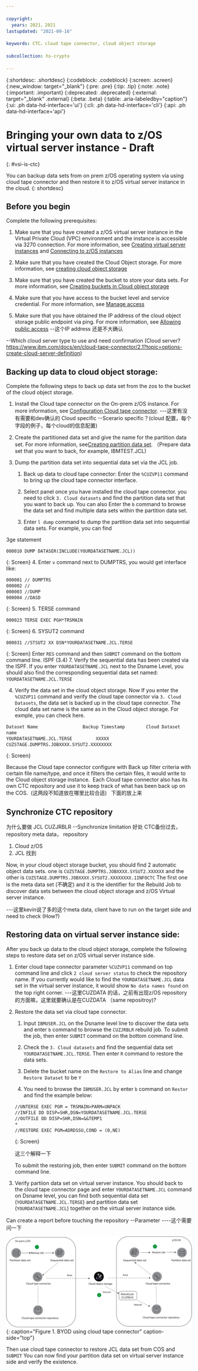 ```yaml
---

copyright:
  years: 2021，2021
lastupdated: "2021-09-16"

keywords: CTC，cloud tape connector, cloud object storage

subcollection: hs-crypto

---
```


{:shortdesc: .shortdesc}
{:codeblock: .codeblock}
{:screen: .screen}
{:new_window: target="_blank"}
{:pre: .pre}
{:tip: .tip}
{:note: .note}
{:important: .important}
{:deprecated: .deprecated}
{:external: target="_blank" .external}
{:beta: .beta}
{:table: .aria-labeledby="caption"}
{:ui: .ph data-hd-interface='ui'}
{:cli: .ph data-hd-interface='cli'}
{:api: .ph data-hd-interface='api'}

# Bringing your own data to z/OS virtual server instance  - Draft
{: #vsi-is-ctc}

You can backup data sets from on prem z/OS operating system via using cloud tape connector and then restore it to z/OS virtual server instance in the cloud.
{: shortdesc}

## Before you begin

Complete the following prerequisites:

1. Make sure that you have created a z/OS virtual server instance in the Virtual Private Cloud (VPC) environment and the instance is accessible via 3270 connection. For more information, see [Creating virtual server instances](docs/vpc?topic=vpc-creating-virtual-servers) and [Connecting to z/OS instances](/docs/vpc?topic=vpc-vsi_is_connecting_zos)


2. Make sure that you have created the Cloud Object storage. For more information, see [creating cloud object storage](https://cloud.ibm.com/docs/cloud-object-storage?topic=cloud-object-storage-getting-started-cloud-object-storage)

3. Make sure that you have created the bucket to store your data sets. For more information, see [Creating buckets in Cloud object storage](https://cloud.ibm.com/docs/cloud-object-storage?topic=cloud-object-storage-getting-started-cloud-object-storage#gs-create-buckets)

4. Make sure that you have access to the bucket level and service credential. For more information, see [Manage access](https://cloud.ibm.com/docs/cloud-object-storage?topic=cloud-object-storage-administrators#administrators-manage-access)

5. Make sure that you have obtained the IP address of the cloud object storage public endpoint via ping. For more information, see [Allowing public access](https://cloud.ibm.com/docs/cloud-object-storage?topic=cloud-object-storage-iam-public-access)
--这个IP address 还是不大确认

--Which cloud server type to use and need confirmation
(Cloud server? https://www.ibm.com/docs/en/cloud-tape-connector/2.1?topic=options-create-cloud-server-definition)


## Backing up data to cloud object storage:

 Complete the following steps to back up data set from the zos to the bucket of the cloud object storage.

1. Install the Cloud tape connector on the On-prem z/OS instance. For more information, see [Configuration Cloud tape connector](https://www.ibm.com/docs/en/cloud-tape-connector/2.1?topic=connector-configuration-summary).
---这里有没有需要和dev确认的 Cloud specific --Scerario specific？(cloud 配置，每个字段的例子，每个cloud的信息配置)

2. Create the partitioned data set and give the name for the partition data set. For more information, see[Creating partition data set](https://www.ibm.com/docs/en/zos/2.4.0?topic=ispfpdf-creating-partitioned-data-set). （Prepare data set that you want to back, for example, IBMTEST.JCL)


3. Dump the partition data set into sequential data set via the JCL job.

   1. Back up data  to cloud tape connector:  Enter the `%CUZVP11` command to bring up the cloud tape connector interface.

   2. Select panel once you have installed the cloud tape connector. you need to click `3. Cloud datasets` and find the partition data set that you want to back up. You can also Enter the `b` command to browse the data set and find multiple data sets within the partition data set.

   3. Enter `l dump` command to dump the partition data set into sequential data sets. For example, you can find


3ge statement
   ```
   000010 DUMP DATASER(INCLUDE(YOURDATASETNAME.JCL))
   ```
   {: Screen}
   4. Enter `v` command next to DUMPTRS, you would get interface like:

   ```
   000001 // DUMPTRS
   000002 //
   000003 //DUMP
   000004 //DASD
   ```
   {: Screen}
   5. TERSE command
   ```
   000023 TERSE EXEC PGH*TRSMAIN
   ```
   {: Screen}
   6. SYSUT2 command
   ```
   000031 //STSUT2 XX DSN*YOURDATASETNAME.JCL.TERSE
   ```
   {: Screen}
   Enter `RES` command and then `SUBMIT` command on the bottom command line.
ISPF (3.4)
   7. Verify the sequential data has been created via the ISPF. If you enter `YOURDATASETNAME.JCL` next to the Dsname Level, you should also find the corresponding sequential data set named: `YOURDATASETNAME.JCL.TERSE`

4. Verify the data set in the cloud object storage. Now If you enter the `%CUZVP11` command and verify the cloud tape connector via `3. Cloud Datasets`, the data set is backed up in the cloud tape connector. The cloud data set name is the same as in the Cloud object storage. For exmple, you can check here.
```
Dataset Name                 Backup Timestamp        Cloud Dataset name
YOURDATASETNAME.JCL.TERSE         XXXXX              CUZSTAGE.DUMPTRS.JOBXXXX.SYSUT2.XXXXXXXX
```
{: Screen}


Because the Cloud tape connector configure with Back up filter criteria with certain file name/type, and once it filters the certain files, it would write to the Cloud object storage instance. 
Each Cloud tape connector also has its own CTC repository and use it to keep track of what has been back up on the COS.  (这两段不知道放在哪里比较合适)
  下面的放上来

## Synchronize CTC repository

为什么要做 JCL CUZJRBLR --Synchronize
limitation
好处
CTC备份过去，repository meta data， repository

1. Cloud z/OS
2. JCL 找到

Now, in your cloud object storage bucket, you should find 2 automatic object data sets. one is `CUZSTAGE.DUMPTRS.JOBXXXX.SYSUT2.XXXXXX` and the other is `CUZSTAGE.DUMPTRS.JOBXXXX.SYSUT2.XXXXXXXX.1INFOCTC`
The first one is the meta data set (不确定) and it is the identifier for the Rebuild Job to discover data sets between the cloud object storage and z/OS Virtual server instance.

---这里kevin说了多的这个meta data, client have to run on the target side and need to check (How?)


## Restoring data on virtual server instance side:

After you back up data to the cloud object storage, complete the following steps to restore data set on z/OS virtual server instance side.

1. Enter cloud tape connector parameter `%CUZVP11` command on top command line and click `2 cloud server status` to check the repository name. If you currently would like to find the `YOURDATASETNAME.JCL` data set in the  virtual server instance, it would show `No data names found` on the top right corner.
---这里CUZDATA 的话，之前有出现z/OS repository的方面嘛，这里就要确认是在CUZDATA （same repositroy)?

2. Restore the data set via cloud tape connector.

   1. Input `IBMUSER.JCL` on the Dsname level line to discover the data sets and enter `b` command to browse the `CUZJRBLR` rebuild job. To submit the job, then enter `SUBMIT` command on the bottom command line.  

   2. Check the `3. Cloud datasets` and find the sequential data set `YOURDATASETNAME.JCL.TERSE`. Then enter `R` command to restore the data sets.

   3. Delete the bucket name on the `Restore to Alias` line and change `Restore Dataset` to be `Y`

   4. You need to browse the `IBMUSER.JCL` by enter `b` command on `Restor` and find the example below:
   ```
   //UNTERSE EXEC PGM = TRSMAIN>PARM=UNPACK
   //INFILE DD DISP=SHR,DSN=YOURDATASETNAME.JCL.TERSE
   //OUTFILE DD DISP=SHR,DSN=&&TEMP1
   *
   //RESTORE EXEC PGM=ADRDSSU,COND = (0,NE)
   ```
   {: Screen}

   这三个解释一下

   To submit the restoring job, then enter `SUBMIT` command on the bottom command line.

3. Verify partiion data set on virtual server instance. You should back to the cloud tape connector page and enter `YOURDATASETNAME.JCL` command on Dsname level, you can find both sequential data set (`YOURDATASETNAME.JCL.TERSE`) and partition data set (`YOURDATASETNAME.JCL`) together on the virtual server instance side.

Can create a report before touching the repository --Parameter ----这个需要问一下


![BYOD using cloud tape connector](images/vpc-byod-ctc.svg "Figure showing BYOD using cloud tape connector"){: caption="Figure 1. BYOD using cloud tape connector" caption-side="top"}

Then use cloud tape connector to restore JCL data set from COS and `SUBMIT`
You can now find your partition data set on virtual server instance side and verify the existence.
